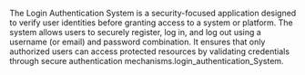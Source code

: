The Login Authentication System is a security-focused application designed to verify user identities before granting access to a system or platform. The system allows users to securely register, log in, and log out using a username (or email) and password combination. It ensures that only authorized users can access protected resources by validating credentials through secure authentication mechanisms.login_authentication_System.

